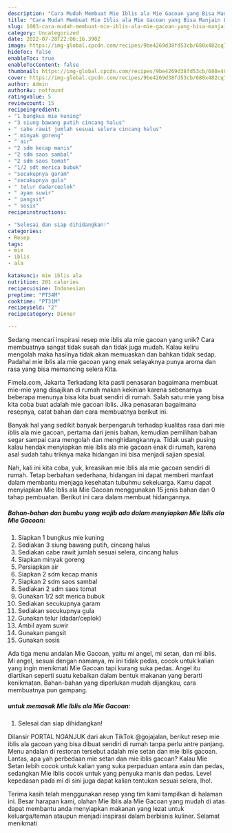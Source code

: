 ```yaml
---
description: "Cara Mudah Membuat Mie Iblis ala Mie Gacoan yang Bisa Manjain Lidah"
title: "Cara Mudah Membuat Mie Iblis ala Mie Gacoan yang Bisa Manjain Lidah"
slug: 1003-cara-mudah-membuat-mie-iblis-ala-mie-gacoan-yang-bisa-manjain-lidah
category: Uncategorized
date: 2022-07-28T22:06:16.390Z
image: https://img-global.cpcdn.com/recipes/9be4269d38fd53cb/680x482cq70/mie-iblis-ala-mie-gacoan-foto-resep-utama.jpg
hideToc: false
enableToc: true
enableTocContent: false
thumbnail: https://img-global.cpcdn.com/recipes/9be4269d38fd53cb/680x482cq70/mie-iblis-ala-mie-gacoan-foto-resep-utama.jpg
cover: https://img-global.cpcdn.com/recipes/9be4269d38fd53cb/680x482cq70/mie-iblis-ala-mie-gacoan-foto-resep-utama.jpg
author: Admin
authorAv: notfound
ratingvalue: 5
reviewcount: 15
recipeingredient:
- "1 bungkus mie kuning"
- "3 siung bawang putih cincang halus"
- " cabe rawit jumlah sesuai selera cincang halus"
- " minyak goreng"
- " air"
- "2 sdm kecap manis"
- "2 sdm saos sambal"
- "2 sdm saos tomat"
- "1/2 sdt merica bubuk"
- "secukupnya garam"
- "secukupnya gula"
- " telur dadarceplok"
- " ayam suwir"
- " pangsit"
- " sosis"
recipeinstructions:

- "Selesai dan siap dihidangkan!"
categories:
- Resep
tags:
- mie
- iblis
- ala

katakunci: mie iblis ala 
nutrition: 201 calories
recipecuisine: Indonesian
preptime: "PT34M"
cooktime: "PT31M"
recipeyield: "2"
recipecategory: Dinner

---
```





Sedang mencari inspirasi resep mie iblis ala mie gacoan yang unik? Cara membuatnya sangat tidak susah dan tidak juga mudah. Kalau keliru mengolah maka hasilnya tidak akan memuaskan dan bahkan tidak sedap. Padahal mie iblis ala mie gacoan yang enak selayaknya punya aroma dan rasa yang bisa memancing selera Kita.





Fimela.com, Jakarta Terkadang kita pasti penasaran bagaimana membuat mie-mie yang disajikan di rumah makan kekinian karena sebenarnya beberapa menunya bisa kita buat sendiri di rumah. Salah satu mie yang bisa kita coba buat adalah mie gacoan iblis. Jika penasaran bagaimana resepnya, catat bahan dan cara membuatnya berikut ini.

Banyak hal yang sedikit banyak berpengaruh terhadap kualitas rasa dari mie iblis ala mie gacoan, pertama dari jenis bahan, kemudian pemilihan bahan segar sampai cara mengolah dan menghidangkannya. Tidak usah pusing kalau hendak menyiapkan mie iblis ala mie gacoan enak di rumah, karena asal sudah tahu triknya maka hidangan ini bisa menjadi sajian spesial.






Nah, kali ini kita coba, yuk, kreasikan mie iblis ala mie gacoan sendiri di rumah. Tetap berbahan sederhana, hidangan ini dapat memberi manfaat dalam membantu menjaga kesehatan tubuhmu sekeluarga. Kamu dapat menyiapkan Mie Iblis ala Mie Gacoan menggunakan 15 jenis bahan dan 0 tahap pembuatan. Berikut ini cara dalam membuat hidangannya.

<!--inarticleads1-->

##### Bahan-bahan dan bumbu yang wajib ada dalam menyiapkan Mie Iblis ala Mie Gacoan:

1. Siapkan 1 bungkus mie kuning
1. Sediakan 3 siung bawang putih, cincang halus
1. Sediakan  cabe rawit jumlah sesuai selera, cincang halus
1. Siapkan  minyak goreng
1. Persiapkan  air
1. Siapkan 2 sdm kecap manis
1. Siapkan 2 sdm saos sambal
1. Sediakan 2 sdm saos tomat
1. Gunakan 1/2 sdt merica bubuk
1. Sediakan secukupnya garam
1. Sediakan secukupnya gula
1. Gunakan  telur (dadar/ceplok)
1. Ambil  ayam suwir
1. Gunakan  pangsit
1. Gunakan  sosis


Ada tiga menu andalan Mie Gacoan, yaitu mi angel, mi setan, dan mi iblis. Mi angel, sesuai dengan namanya, mi ini tidak pedas, cocok untuk kalian yang ingin menikmati Mie Gacoan tapi kurang suka pedas. Angel itu diartikan seperti suatu kebaikan dalam bentuk makanan yang berarti kenikmatan. Bahan-bahan yang diperlukan mudah dijangkau, cara membuatnya pun gampang. 

<!--inarticleads2-->

#####  untuk memasak Mie Iblis ala Mie Gacoan:


1. Selesai dan siap dihidangkan!

Dilansir PORTAL NGANJUK dari akun TikTok @gojajalan, berikut resep mie iblis ala gacoan yang bisa dibuat sendiri di rumah tanpa perlu antre panjang. Menu andalan di restoran tersebut adalah mie setan dan mie iblis gacoan. Lantas, apa yah perbedaan mie setan dan mie iblis gacoan? Kalau Mie Setan lebih cocok untuk kalian yang suka perpaduan antara asin dan pedas, sedangkan Mie Iblis cocok untuk yang penyuka manis dan pedas. Level kepedasan pada mi di sini juga dapat kalian tentukan sesuai selera, lho!. 

Terima kasih telah menggunakan resep yang tim kami tampilkan di halaman ini. Besar harapan kami, olahan Mie Iblis ala Mie Gacoan yang mudah di atas dapat membantu anda menyiapkan makanan yang lezat untuk keluarga/teman ataupun menjadi inspirasi dalam berbisnis kuliner. Selamat menikmati
